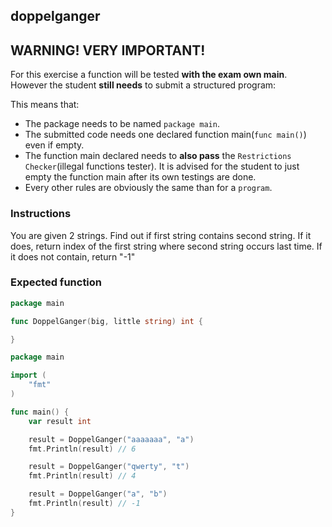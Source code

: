 ## doppelganger

## **WARNING! VERY IMPORTANT!**

For this exercise a function will be tested **with the exam own main**. However the student **still needs** to submit a structured program:

This means that:

- The package needs to be named `package main`.
- The submitted code needs one declared function main(`func main()`) even if empty.
- The function main declared needs to **also pass** the `Restrictions Checker`(illegal functions tester). It is advised for the student to just empty the function main after its own testings are done.
- Every other rules are obviously the same than for a `program`.

### Instructions

You are given 2 strings. Find out if first string contains second string. If it does, return index of the first string where second string occurs last time. If it does not contain, return "-1"

### Expected function

```go
package main

func DoppelGanger(big, little string) int {

}
```

```go
package main

import (
	"fmt"
)

func main() {
	var result int

	result = DoppelGanger("aaaaaaa", "a")
	fmt.Println(result) // 6

	result = DoppelGanger("qwerty", "t")
	fmt.Println(result) // 4

	result = DoppelGanger("a", "b")
	fmt.Println(result) // -1
}
```
